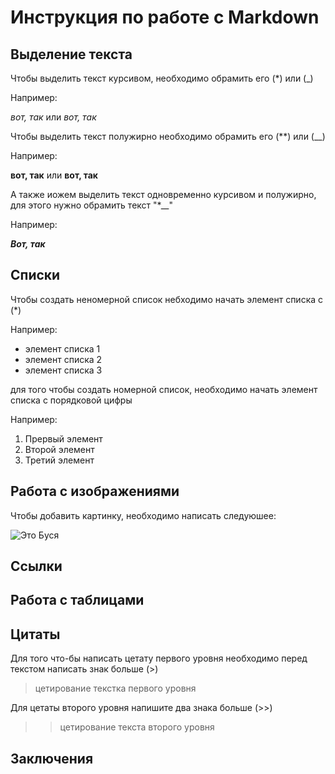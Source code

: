 # Инструкция по работе с Markdown

## Выделение текста

Чтобы выделить текст курсивом, необходимо обрамить его (*) или (_)

Например: 

*вот, так* 
или 
_вот, так_

Чтобы выделить текст полужирно необходимо обрамить его (**) или (__)

Например:

**вот, так**
или 
__вот, так__

А также иожем выделить текст одновременно курсивом и полужирно, для этого нужно обрамить текст "*__"

Например:

*__Вот, так__*

## Списки
Чтобы создать неномерной список небходимо начать элемент списка с (*)

Например:

* элемент списка 1
* элемент списка 2
* элемент списка 3

для того чтобы создать номерной список, необходимо начать элемент списка с порядковой цифры

Например:

1. Прервый элемент
2. Второй элемент
3. Третий элемент

## Работа с изображениями

Чтобы добавить картинку, необходимо написать следуюшее:

![Это Буся](busa.jpg)

## Ссылки

## Работа с таблицами

## Цитаты

Для того что-бы написать цетату первого уровня необходимо перед текстом написать знак 
больше (>)
> цетирование текстка первого уровня

Для цетаты второго уровня напишите два знака больше (>>)

>> цетирование текста второго уровня
## Заключения

